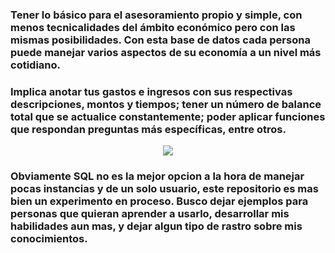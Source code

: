 ### Tener lo básico para el asesoramiento propio y simple, con menos tecnicalidades del ámbito económico pero con las mismas posibilidades. Con esta base de datos cada persona puede manejar varios aspectos de su economía a un nivel más cotidiano. 

### Implica anotar tus gastos e ingresos con sus respectivas descripciones, montos y tiempos; tener un número de balance total que se actualice constantemente; poder aplicar funciones que respondan preguntas más específicas, entre otros.

<p align="center">
<img src="https://i.pinimg.com/originals/fc/98/7b/fc987bbed56081655bcccf204941df40.gif"/>
</p>

### Obviamente SQL no es la mejor opcion a la hora de manejar pocas instancias y de un solo usuario, este repositorio es mas bien un __experimento__ en proceso. Busco dejar ejemplos para personas que quieran aprender a usarlo, desarrollar mis habilidades aun mas, y dejar algun tipo de rastro sobre mis conocimientos.


